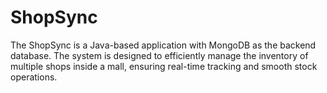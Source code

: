 # ShopSync
The ShopSync is a Java-based application with MongoDB as the backend database. The system is designed to efficiently manage the inventory of multiple shops inside a mall, ensuring real-time tracking and smooth stock operations.
